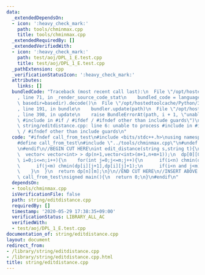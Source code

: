 ```yaml
---
data:
  _extendedDependsOn:
  - icon: ':heavy_check_mark:'
    path: tools/chminmax.cpp
    title: tools/chminmax.cpp
  _extendedRequiredBy: []
  _extendedVerifiedWith:
  - icon: ':heavy_check_mark:'
    path: test/aoj/DPL_1_E.test.cpp
    title: test/aoj/DPL_1_E.test.cpp
  _pathExtension: cpp
  _verificationStatusIcon: ':heavy_check_mark:'
  attributes:
    links: []
  bundledCode: "Traceback (most recent call last):\n  File \"/opt/hostedtoolcache/Python/3.8.5/x64/lib/python3.8/site-packages/onlinejudge_verify/documentation/build.py\"\
    , line 71, in _render_source_code_stat\n    bundled_code = language.bundle(stat.path,\
    \ basedir=basedir).decode()\n  File \"/opt/hostedtoolcache/Python/3.8.5/x64/lib/python3.8/site-packages/onlinejudge_verify/languages/cplusplus.py\"\
    , line 191, in bundle\n    bundler.update(path)\n  File \"/opt/hostedtoolcache/Python/3.8.5/x64/lib/python3.8/site-packages/onlinejudge_verify/languages/cplusplus_bundle.py\"\
    , line 398, in update\n    raise BundleErrorAt(path, i + 1, \"unable to process\
    \ #include in #if / #ifdef / #ifndef other than include guards\")\nonlinejudge_verify.languages.cplusplus_bundle.BundleErrorAt:\
    \ string/editdistance.cpp: line 6: unable to process #include in #if / #ifdef\
    \ / #ifndef other than include guards\n"
  code: "#ifndef call_from_test\n#include <bits/stdc++.h>\nusing namespace std;\n\n\
    #define call_from_test\n#include \"../tools/chminmax.cpp\"\n#undef call_from_test\n\
    \n#endif\n//BEGIN CUT HERE\nint edit_distance(string s,string t){\n  int n=s.size(),m=t.size();\n\
    \  vector< vector<int> > dp(n+1,vector<int>(m+1,n+m+1));\n  dp[0][0]=0;\n  for(int\
    \ i=0;i<=n;i++){\n    for(int j=0;j<=m;j++){\n      if(i<n) chmin(dp[i+1][j],dp[i][j]+1);\n\
    \      if(j<m) chmin(dp[i][j+1],dp[i][j]+1);\n      if(i<n and j<m)\n        chmin(dp[i+1][j+1],dp[i][j]+(s[i]!=t[j]));\n\
    \    }\n  }\n  return dp[n][m];\n}\n//END CUT HERE\n//INSERT ABOVE HERE\n#ifndef\
    \ call_from_test\nsigned main(){\n  return 0;\n}\n#endif\n"
  dependsOn:
  - tools/chminmax.cpp
  isVerificationFile: false
  path: string/editdistance.cpp
  requiredBy: []
  timestamp: '2020-05-29 17:38:35+09:00'
  verificationStatus: LIBRARY_ALL_AC
  verifiedWith:
  - test/aoj/DPL_1_E.test.cpp
documentation_of: string/editdistance.cpp
layout: document
redirect_from:
- /library/string/editdistance.cpp
- /library/string/editdistance.cpp.html
title: string/editdistance.cpp
---
```

